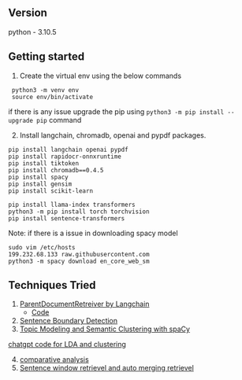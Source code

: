 ## Version

python - 3.10.5


## Getting started

1. Create the virtual env using the below commands

```
 python3 -m venv env
 source env/bin/activate
```

if there is any issue upgrade the pip using `python3 -m pip install --upgrade pip` command

2. Install langchain, chromadb, openai and pypdf packages.

```
pip install langchain openai pypdf
pip install rapidocr-onnxruntime 
pip install tiktoken
pip install chromadb==0.4.5
pip install spacy
pip install gensim
pip install scikit-learn

pip install llama-index transformers
python3 -m pip install torch torchvision
pip install sentence-transformers
```

Note: if there is a issue in downloading spacy model

```
sudo vim /etc/hosts
199.232.68.133 raw.githubusercontent.com
python3 -m spacy download en_core_web_sm
```

## Techniques Tried

1. [ParentDocumentRetreiver by Langchain](https://python.langchain.com/docs/modules/data_connection/retrievers/parent_document_retriever)
    - [Code](./parent_doc_retriever.py)
2. [Sentence Boundary Detection](https://subscription.packtpub.com/book/data/9781800208421/1/ch01lvl1sec07/sentence-boundary-detection)
3. [Topic Modeling and Semantic Clustering with spaCy](https://fouadroumieh.medium.com/topic-modeling-and-semantic-clustering-with-spacy-960dd4ac3c9a)

[chatgpt code for LDA and clustering](https://chat.openai.com/share/032d4617-a520-428c-a936-1e549b89e471)

4. [comparative analysis](https://towardsdatascience.com/how-to-chunk-text-data-a-comparative-analysis-3858c4a0997a)
5. [Sentence window retrievel and auto merging retrievel](./DeepLearningCourseRAG.md)